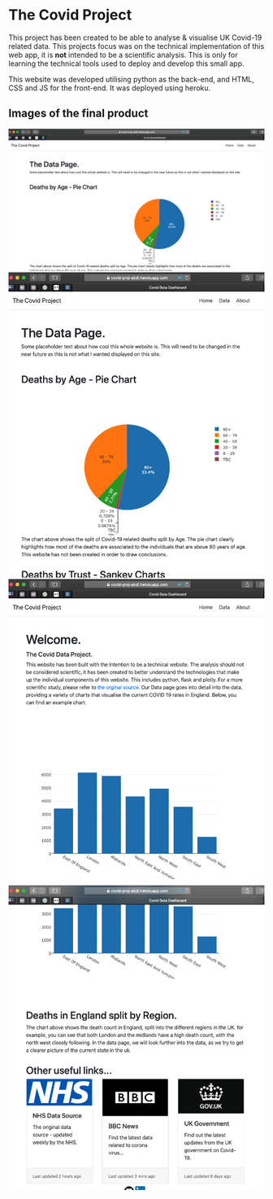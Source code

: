 # The Covid Project

This project has been created to be able to analyse & visualise UK Covid-19 related data. This projects focus was on the technical implementation of this web app, it is **not** intended to be a scientific analysis. This is only for learning the technical tools used to deploy and develop this small app.

This website was developed utilising python as the back-end, and HTML, CSS and JS for the front-end. It was deployed using heroku.

## Images of the final product
![pic1](img/1.png)
![pic2](img/2.png)
![pic3](img/3.png)
![pic4](img/4.png)